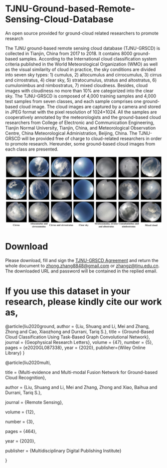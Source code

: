 # TJNU-Ground-based-Remote-Sensing-Cloud-Database
An open source provided for ground-cloud related researchers to promote research

The TJNU ground-based remote sensing cloud database (TJNU-GRSCD) is collected in Tianjin, China from 2017 to 2018. It contains 8000 ground-based samples. According to the International cloud classification system criteria published in the World Meteorological Organization (WMO) as well as the visual similarity of cloud in practice, the sky conditions are divided into seven sky types: 1) cumulus, 2) altocumulus and cirrocumulus, 3) cirrus and cirrostratus, 4) clear sky, 5) stratocumulus, stratus and altostratus, 6) cumulonimbus and nimbostratus, 7) mixed cloudness. Besides, cloud images with cloudiness no more than 10% are categorized into the clear sky. The TJNU-GRSCD is composed of 4,000 training samples and 4,000 test samples from seven classes, and each sample comprises one ground-based cloud image. The cloud images are captured by a camera and stored in JPEG format with the pixel resolution of 1024×1024. All the samples are cooperatively annotated by the meteorologists and the ground-based cloud researchers from College of Electronic and Communication Engineering, Tianjin Normal University, Tianjin, China, and Meteorological Observation Centre, China Meteorological Administration, Beijing, China. The TJNU-GRSCD will be provided free of charge to cloud-related researchers in order to promote research. Hereunder, some ground-based cloud images from each class are presented.

![image](https://github.com/zhongzhang8848/TJNU-Ground-based-Remote-Sensing-Cloud-Database/blob/master/image.png)

# Download
Please download, fill and sign the [TJNU-GRSCD Agreement](https://github.com/zhongzhang8848/TJNU-Ground-based-Remote-Sensing-Cloud-Database/blob/master/TJNU-GRSCD%20Agreement.pdf) and return the whole document to zhong.zhang8848@gmail.com or zhangz@tjnu.edu.cn. The downloaded URL and password will be contained in the replied email.

# If you use this dataset in your research, please kindly cite our work as,
@article{liu2020ground,
author = {Liu, Shuang and Li, Mei and Zhang, Zhong and Cao, Xiaozhong and Durrani, Tariq S.},
title = {Ground-Based Cloud Classification Using Task-Based Graph Convolutional Network},
journal = {Geophysical Research Letters},
volume = {47},
number = {5},
pages = {e2020GL087338},
year = {2020},
publisher={Wiley Online Library}
}

@article{liu2020multi,

title = {Multi-evidence and Multi-modal Fusion Network for Ground-based Cloud Recognition},

author = {Liu, Shuang and Li, Mei and Zhang, Zhong and Xiao, Baihua and Durrani, Tariq S.},

journal = {Remote Sensing},

volume = {12},

number = {3},

pages = {464},

year = {2020},

publisher = {Multidisciplinary Digital Publishing Institute}

}
